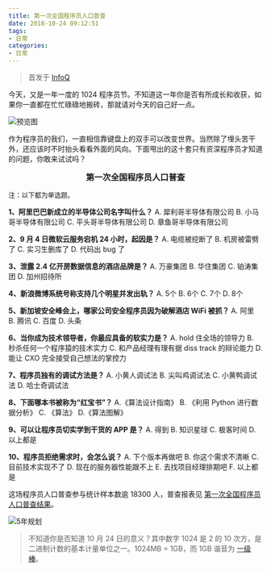 ```yaml
---
title: 第一次全国程序员人口普查
date: 2018-10-24 09:12:51
tags:
- 日常
categories:
- 日常
---
```


> 首发于 [InfoQ](https://mp.weixin.qq.com/s/BwoD4BJE4k1Tykjl9dmEwg)

今天，又是一年一度的 1024 程序员节。不知道这一年你是否有所成长和收获，如果你一直都在忙忙碌碌地搬砖，那就请对今天的自己好一点。

![预览图](https://img1.fanhaobai.com/2018/10/1th-coder-census/20f655ea-7779-4f65-956a-3b9a67929f45.png)<!--more-->

作为程序员的我们，一直相信靠键盘上的双手可以改变世界。当然除了埋头苦干外，还应该时不时抬头看看外面的风向。下面甩出的这十套只有资深程序员才知道的问题，你敢来试试吗？

<h3 style="text-align:center;margin:0">第一次全国程序员人口普查</h3>

<font size="2">注：以下都为单选题。</font>

**1、阿里巴巴新成立的半导体公司名字叫什么？**
A. 犀利哥半导体有限公司
B. 小马哥半导体有限公司
C. 平头哥半导体有限公司
D. 章鱼哥半导体有限公司

**2、9 月 4 日微软云服务宕机 24 小时，起因是？**
A. 电缆被挖断了
B. 机房被雷劈了
C. 实习生删库了
D. 代码出 bug 了

**3、泄露 2.4 亿开房数据信息的酒店品牌是？**
A. 万豪集团
B. 华住集团
C. 铂涛集团
D. 加州招待所

**4、新浪微博系统号称支持几个明星并发出轨？**
A. 5个
B. 6个
C. 7个
D. 8个

**5、新加坡安全峰会上，哪家公司安全程序员因为破解酒店 WiFi 被抓？**
A. 阿里
B. 腾讯
C. 百度
D. 头条

**6、当你成为技术领导者，你最应具备的软实力是？**
A. hold 住全场的领导力
B. 秒杀任何一个程序猿的技术实力
C. 和产品经理有理有据 diss track 的辩论能力
D. 能让 CXO 完全接受自己想法的掌控力

**7、程序员独有的调试方法是？**
A. 小黄人调试法
B. 尖叫鸡调试法
C. 小黄鸭调试法
D. 哈士奇调试法

**8、下面哪本书被称为“红宝书”？**
A.《算法设计指南》
B. 《利用 Python 进行数据分析》
C. 《算法》
D.《算法图解》

**9、可以让程序员切实学到干货的 APP 是？**
A. 得到
B. 知识星球
C. 极客时间
D. 以上都是

**10、程序员拒绝需求时，会怎么说？**
A. 下个版本再做吧
B. 你这个需求不清晰
C. 目前技术实现不了
D. 现在的服务器性能跟不上
E. 去找项目经理排期吧
F. 以上都是

这场程序员人口普查参与统计样本数逾 18300 人，普查报表见 [第一次全国程序员人口普查结果](https://mp.weixin.qq.com/s?__biz=MjM5MDE0Mjc4MA==&mid=2650998840&idx=2&sn=9544f5f6a099f6412353b1519f270738&chksm=bdbef06b8ac9797d738fed0d3db110079f69cac4600c34271c1c8e052baa30dd58ebbc092ace&scene=21#wechat_redirect)。

![5年规划](https://img2.fanhaobai.com/2018/10/1th-coder-census/42d7242d-881a-4f10-aa75-3b05f99eb2ab.png)

>不知道你是否知道 10 月 24 日的意义？其中数字 1024 是 2 的 10 次方，是二进制计数的基本计量单位之一。1024MB = 1GB，而 1GB 谐音为 [一级棒]()。
